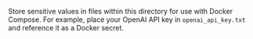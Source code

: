 Store sensitive values in files within this directory for use with Docker Compose.
For example, place your OpenAI API key in `openai_api_key.txt` and reference it as a Docker secret.
